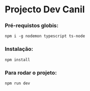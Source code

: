 # Projecto Dev Canil

### Pré-requistos globis:
`npm i -g nodemon typescript ts-node`

### Instalação:
`npm install`

### Para rodar o projeto:
`npm run dev`
